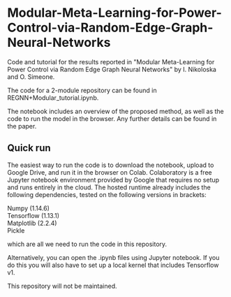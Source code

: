 # Modular-Meta-Learning-for-Power-Control-via-Random-Edge-Graph-Neural-Networks

Code and tutorial for the results reported in "Modular Meta-Learning for Power Control via Random Edge Graph Neural Networks" by I. Nikoloska and O. Simeone.

The code for a 2-module repository can be found in REGNN+Modular_tutorial.ipynb.

The notebook includes an overview of the proposed method, as well as the code to run the model in the browser. Any further details can be found in the paper.

## Quick run

The easiest way to run the code is to download the notebook, upload to Google Drive, and run it in the browser on Colab. Colaboratory is a free Jupyter notebook environment provided by Google that requires no setup and runs entirely in the cloud. The hosted runtime already includes the following dependencies, tested on the following versions in brackets:

Numpy (1.14.6)\
Tensorflow (1.13.1)\
Matplotlib (2.2.4)\
Pickle

which are all we need to run the code in this repository.

Alternatively, you can open the .ipynb files using Jupyter notebook. If you do this you will also have to set up a local kernel that includes Tensorflow v1.

This repository will not be maintained. 
